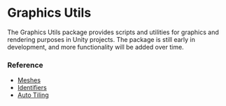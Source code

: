 # Graphics Utils

The Graphics Utils package provides scripts and utilities for graphics and rendering purposes in Unity projects. The package is still early in development, and more functionality will be added over time.

### Reference

- [Meshes](meshes.md)
- [Identifiers](identifiers.md)
- [Auto Tiling](tiling.md)

